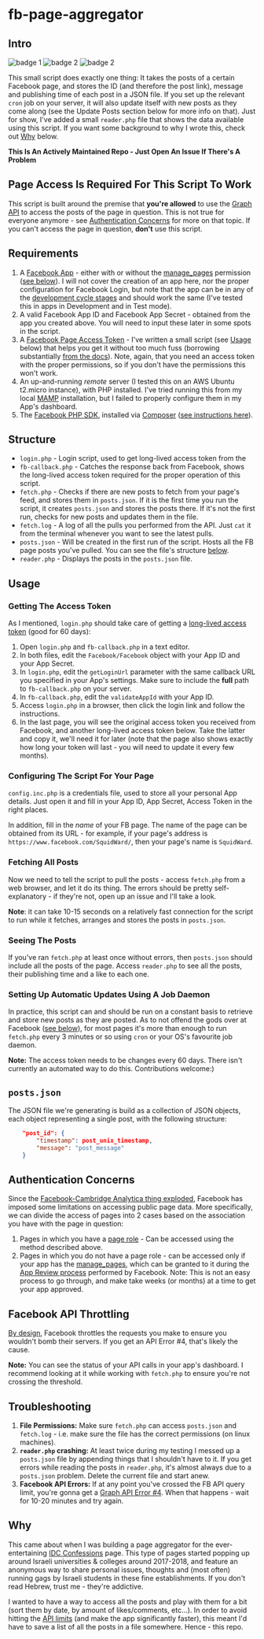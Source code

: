 # fb-page-aggregator

## Intro
![badge 1](https://img.shields.io/badge/FB%20Graph%20API-V3.0-orange.svg)
![badge 2](https://img.shields.io/badge/FB%20PHP%20SDK-V5.0-green.svg)
![badge 2](https://img.shields.io/badge/Repo%20Status-Maintained-blue.svg)

This small script does exactly one thing: It takes the posts of a certain Facebook page, and stores the ID (and therefore the post link), message and publishing time of each post in a JSON file. If you set up the relevant `cron` job on your server, it will also update itself with new posts as they come along (see the Update Posts section below for more info on that). Just for show, I've added a small `reader.php` file that shows the data available using this script. If you want some background to why I wrote this, check out [Why](https://github.com/tomgs/fb-page-aggregator#why) below.

**This Is An Actively Maintained Repo - Just Open An Issue If There's A Problem**

## Page Access Is Required For This Script To Work

This script is built around the premise that **you're allowed** to use the [Graph API](https://developers.facebook.com/docs/graph-api/) to access the posts of the page in question. This is not true for everyone anymore - see [Authentication Concerns](https://github.com/tomgs/fb-page-aggregator#authentication-concerns) for more on that topic. If you can't access the page in question, **don't** use this script.

## Requirements

1. A [Facebook App](https://developers.facebook.com/docs/apps/) - either with or without the [manage_pages](https://developers.facebook.com/docs/facebook-login/permissions/#reference-manage_pages) permission ([see below]((https://github.com/tomgs/fb-page-aggregator#authentication-concerns))). I will not cover the creation of an app here, nor the proper configuration for Facebook Login, but note that the app can be in any of the [development cycle stages](https://developers.facebook.com/docs/apps/managing-development-cycle/) and should work the same (I've tested this in apps in Development and in Test mode). 
2. A valid Facebook App ID and Facebook App Secret - obtained from the app you created above. You will need to input these later in some spots in the script.
3. A [Facebook Page Access Token](https://developers.facebook.com/docs/facebook-login/access-tokens/#pagetokens) - I've written a small script (see [Usage](https://github.com/tomgs/fb-page-aggregator#usage) below) that helps you get it without too much fuss (borrowing substantially [from the docs](https://developers.facebook.com/docs/php/howto/example_facebook_login)). Note, again, that you need an access token with the proper permissions, so if you don't have the permissions this won't work.
4. An up-and-running *remote* server (I tested this on an AWS Ubuntu t2.micro instance), with PHP installed. I've tried running this from my local [MAMP](https://www.mamp.info/en/) installation, but I failed to properly configure them in my App's dashboard.
5. The [Facebook PHP SDK](https://developers.facebook.com/docs/reference/php/), installed via [Composer](https://getcomposer.org/) ([see instructions here](https://github.com/facebook/php-graph-sdk)).

## Structure
* `login.php` - Login script, used to get long-lived access token from the 
* `fb-callback.php` - Catches the response back from Facebook, shows the long-lived access token required for the proper operation of this script.
* `fetch.php` - Checks if there are new posts to fetch from your page's feed,  and stores them in `posts.json`. If it is the first time you run the script, it creates `posts.json` and stores the posts there. If it's not the first run, checks for new posts and updates them in the file.
* `fetch.log` - A log of all the pulls you performed from the API. Just `cat` it from the terminal whenever you want to see the latest pulls.
* `posts.json` - Will be created in the first run of the script. Hosts all the FB page posts you've pulled. You can see the file's structure [below](https://github.com/tomgs/fb-page-aggregator#postsjson).
* `reader.php` - Displays the posts in the `posts.json` file.

## Usage

### Getting The Access Token
As I mentioned, `login.php` should take care of getting a [long-lived access token](https://developers.facebook.com/docs/facebook-login/access-tokens/expiration-and-extension/) (good for 60 days):

1. Open `login.php` and `fb-callback.php` in a text editor.
2. In both files, edit the `Facebook/Facebook` object with your App ID and your App Secret.
3. In `login.php`, edit the `getLoginUrl` parameter with the same callback URL you specified in your App's settings. Make sure to include the **full** path to `fb-callback.php` on your server.
4. In `fb-callback.php`, edit the `validateAppId` with your App ID.
4. Access `login.php` in a browser, then click the login link and follow the instructions. 
5. In the last page, you will see the original access token you received from Facebook, and another long-lived access token below. Take the latter and copy it, we'll need it for later (note that the page also shows exactly how long your token will last - you will need to update it every few months).

### Configuring The Script For Your Page 

`config.inc.php` is a credentials file, used to store all your personal App details. Just open it and fill in your App ID, App Secret, Access Token in the right places. 

In addition, fill in the *name* of your FB page. The name of the page can be obtained from its URL - for example, if your page's address is `https://www.facebook.com/SquidWard/`, then your page's name is `SquidWard`.


### Fetching All Posts

Now we need to tell the script to pull the posts - access `fetch.php` from a web browser, and let it do its thing. The errors should be pretty self-explanatory - if they're not, open up an issue and I'll take a look.

**Note**: it can take 10-15 seconds on a relatively fast connection for the script to run while it fetches, arranges and stores the posts in `posts.json`. 

### Seeing The Posts

If you've ran `fetch.php` at least once without errors, then `posts.json` should include all the posts of the page. Access `reader.php` to see all the posts, their publishing time and a like to each one.

### Setting Up Automatic Updates Using A Job Daemon
In practice, this script can and should be run on a constant basis to retrieve and store new posts as they are posted. As to not offend the gods over at Facebook ([see below](https://github.com/tomgs/fb-page-aggregator#facebook-api-throttling)), for most pages it's more than enough to run `fetch.php` every 3 minutes or so using `cron` or your OS's favourite job daemon.

**Note:** The access token needs to be changes every 60 days. There isn't currently an automated way to do this. Contributions welcome:)

## `posts.json`

The JSON file we're generating is build as a collection of JSON objects, each object representing a single post, with the following structure:

```json
    "post_id": {
        "timestamp": post_unix_timestamp,
        "message": "post_message"
    }
```

## Authentication Concerns

Since the [Facebook-Cambridge Analytica thing exploded](https://en.wikipedia.org/wiki/Facebook%E2%80%93Cambridge_Analytica_data_scandal), Facebook has imposed some limitations on accessing public page data. More specifically, we can divide the access of pages into 2 cases based on the association you have with the page in question:

1. Pages in which you have a [page role](https://www.facebook.com/help/289207354498410?helpref=about_content) - Can be accessed using the method described above.
2. Pages in which you do not have a page role - can be accessed only if your app has the [manage_pages](https://developers.facebook.com/docs/facebook-login/permissions/#reference-manage_pages), which can be granted to it during the [App Review process](https://developers.facebook.com/docs/apps/review/#app-review) performed by Facebook. Note: This is not an easy process to go through, and make take weeks (or months) at a time to get your app approved.

## Facebook API Throttling
[By design](https://developers.facebook.com/docs/graph-api/advanced/rate-limiting/), Facebook throttles the requests you make to ensure you wouldn't bomb their servers. If you get an API Error #4, that's likely the cause. 

**Note:** You can see the status of your API calls in your app's dashboard. I recommend looking at it while working with `fetch.php` to ensure you're not crossing the threshold.

## Troubleshooting

1. **File Permissions:** Make sure `fetch.php` can access `posts.json` and `fetch.log` - i.e. make sure the file has the correct permissions (on linux machines).
2. **`reader.php` crashing:** At least twice during my testing I messed up a `posts.json` file by appending things that I shouldn't have to it. If you get errors while reading the posts in `reader.php`, it's almost always due to a `posts.json` problem. Delete the current file and start anew.
3. **Facebook API Errors:** If at any point you've crossed the FB API query limit, you're gonna get a [Graph API Error #4](https://stackoverflow.com/questions/28554422/facebook-graph-api-4-error-application-request-limit-reached). When that happens - wait for 10-20 minutes and try again.

## Why

This came about when I was building a page aggregator for the ever-entertaining [IDC Confessions](https://www.facebook.com/IDCHerzliyaConfessions/) page. This type of pages started popping up around Israeli universities & colleges around 2017-2018, and feature an anonymous way to share personal issues, thoughts and (most often) running gags by Israeli students in these fine establishments. If you don't read Hebrew, trust me - they're addictive.

I wanted to have a way to access all the posts and play with them for a bit (sort them by date, by amount of likes/comments, etc...). In order to avoid hitting the [API limits](https://developers.facebook.com/docs/graph-api/advanced/rate-limiting/) (and make the app significantly faster), this meant I'd have to save a list of all the posts in a file somewhere. Hence - this repo.